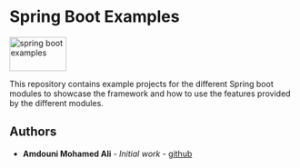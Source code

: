 # Spring Boot Examples

<img src="https://github.com/amdouni-mohamed-ali/spring-boot-examples/tree/develop/spring-by-pivotal.png" width="100" height="60" alt="spring boot examples">

This repository contains example projects for the different Spring boot modules to showcase the framework
and how to use the features provided by the different modules.

## Authors

* **Amdouni Mohamed Ali** - *Initial work* - [github](https://github.com/amdouni-mohamed-ali)
